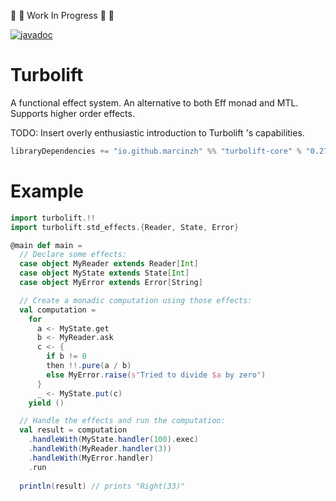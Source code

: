 :construction: :construction: Work In Progress :construction: :construction:

[![javadoc](https://javadoc.io/badge2/io.github.marcinzh/turbolift-core_3/javadoc.svg)](https://javadoc.io/doc/io.github.marcinzh/turbolift-core_3) 

# Turbolift

A functional effect system. An alternative to both Eff monad and MTL. Supports higher order effects.

TODO: Insert overly enthusiastic introduction to Turbolift 's capabilities.

```scala
libraryDependencies += "io.github.marcinzh" %% "turbolift-core" % "0.27.0"
```


# Example
```scala
import turbolift.!!
import turbolift.std_effects.{Reader, State, Error}

@main def main =
  // Declare some effects:
  case object MyReader extends Reader[Int]
  case object MyState extends State[Int]
  case object MyError extends Error[String]

  // Create a monadic computation using those effects:
  val computation =
    for
      a <- MyState.get
      b <- MyReader.ask
      c <- {
        if b != 0
        then !!.pure(a / b)
        else MyError.raise(s"Tried to divide $a by zero")
      }
      _ <- MyState.put(c)
    yield ()

  // Handle the effects and run the computation:
  val result = computation
    .handleWith(MyState.handler(100).exec)
    .handleWith(MyReader.handler(3))
    .handleWith(MyError.handler)
    .run
 
  println(result) // prints "Right(33)"
```
